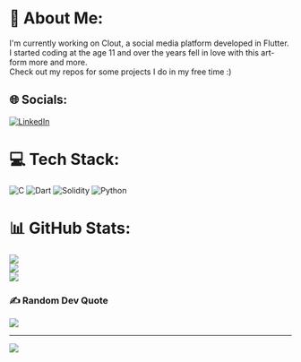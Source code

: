 # 💫 About Me:
I'm currently working on Clout, a social media platform developed in Flutter.<br>I started coding at the age 11 and over the years fell in love with this art-form more and more.<br>Check out my repos for some projects I do in my free time :)


## 🌐 Socials:
[![LinkedIn](https://img.shields.io/badge/LinkedIn-%230077B5.svg?logo=linkedin&logoColor=white)](https://linkedin.com/in/andreafabbricatore) 

# 💻 Tech Stack:
![C](https://img.shields.io/badge/c-%2300599C.svg?style=for-the-badge&logo=c&logoColor=white) ![Dart](https://img.shields.io/badge/dart-%230175C2.svg?style=for-the-badge&logo=dart&logoColor=white) ![Solidity](https://img.shields.io/badge/Solidity-%23363636.svg?style=for-the-badge&logo=solidity&logoColor=white) ![Python](https://img.shields.io/badge/python-3670A0?style=for-the-badge&logo=python&logoColor=ffdd54)
# 📊 GitHub Stats:
![](https://github-readme-stats.vercel.app/api?username=andreafabbricatore&theme=tokyonight&hide_border=false&include_all_commits=true&count_private=true)<br/>
![](https://github-readme-streak-stats.herokuapp.com/?user=andreafabbricatore&theme=tokyonight&hide_border=false)<br/>
![](https://github-readme-stats.vercel.app/api/top-langs/?username=andreafabbricatore&theme=tokyonight&hide_border=false&include_all_commits=true&count_private=true&layout=compact)

### ✍️ Random Dev Quote
![](https://quotes-github-readme.vercel.app/api?type=horizontal&theme=radical)

---
[![](https://visitcount.itsvg.in/api?id=andreafabbricatore&icon=0&color=0)](https://visitcount.itsvg.in)

